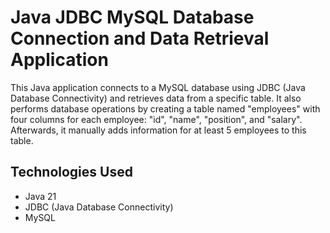 # Java JDBC MySQL Database Connection and Data Retrieval Application

This Java application connects to a MySQL database using JDBC (Java Database Connectivity) and retrieves data from a specific table. It also performs database operations by creating a table named "employees" with four columns for each employee: "id", "name", "position", and "salary". Afterwards, it manually adds information for at least 5 employees to this table.

## Technologies Used

- Java 21
- JDBC (Java Database Connectivity)
- MySQL
